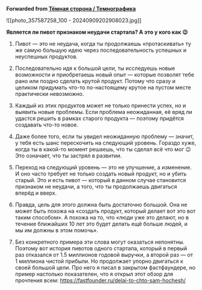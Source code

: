 **Forwarded from [Тёмная сторона / Темнографика](https://t.me/temno/6142)**

![[photo_357587258_100 - 20240909202908023.jpg]]

**Является ли пивот признаком неудачи стартапа? А это у кого как 😉** 

1. Пивот — это не неудача, когда ты продолжаешь «протаскивать» ту же самую большую идею через последовательность успешных и неуспешных продуктов.

2. Последовательно идя к большой цели, ты исследуешь новые возможности и приобретаешь новый опыт — которые позволят тебе рано или поздно сделать крутой продукт. Потому что сразу и целиком придумать что-то по-настоящему крутое на пустом месте практически невозможно. 

3. Каждый из этих продуктов может не только принести успех, но и выявить новые проблемы. Если проблема неожиданная, её вряд ли удастся решить в рамках старого продукта — поэтому придётся создавать что-то новое.

4. Даже более того, если ты увидел неожиданную проблему — значит, у тебя есть шанс перескочить на следующий уровень. Гораздо хуже, когда ты в какой-то момент решаешь, что ты сделал всё что мог 😉 Это означает, что ты застрял в развитии.

5. Переход на следующий уровень — это не улучшение, а изменение. И оно часто требует не только создать новый продукт, но и убить старый. Это и есть пивот — который в данном случае становится признаком не неудачи, а того, что ты продолжаешь двигаться вперёд и вверх. 

6. Правда, цель для этого должна быть достаточно большой. Она не может быть похожа на «создать продукт, который делает вот это вот таким способом». А похожа на то, что «люди уже это делают, но в течение ближайших 10 лет это будет делать ещё больше людей, и мы им должны в этом помочь».

7. Без конкретного примера эти слова могут оказаться непонятны. Поэтому вот история пивотов одного стартапа, который в первый раз отказался от 1.5 миллионов годовой выручки, а второй раз — от 1 миллиона чистой прибыли. Но продолжает упорно двигаться к своей большой цели. Про него я писал в закрытом фастфаундере, но пример настолько показателен, что я открыл этот обзор для прочтения всем: https://fastfounder.ru/delaj-to-chto-sam-hochesh/